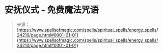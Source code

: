 <!--yml

category: 未分类

date: 2024-06-12 19:10:01

-->

# 安抚仪式 - 免费魔法咒语

> 来源：[https://www.spellsofmagic.com/spells/spiritual_spells/energy_spells/24210/page.html#0001-01-01](https://www.spellsofmagic.com/spells/spiritual_spells/energy_spells/24210/page.html#0001-01-01)
